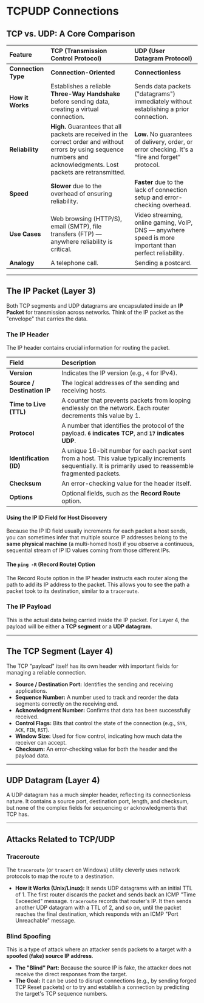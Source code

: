 # TCPUDP Connections

## TCP vs. UDP: A Core Comparison

| Feature | TCP (Transmission Control Protocol) | UDP (User Datagram Protocol) |
| :--- | :--- | :--- |
| **Connection Type** | **Connection-Oriented** | **Connectionless** |
| **How it Works** | Establishes a reliable **Three-Way Handshake** before sending data, creating a virtual connection. | Sends data packets ("datagrams") immediately without establishing a prior connection. |
| **Reliability** | **High.** Guarantees that all packets are received in the correct order and without errors by using sequence numbers and acknowledgments. Lost packets are retransmitted. | **Low.** No guarantees of delivery, order, or error checking. It's a "fire and forget" protocol. |
| **Speed** | **Slower** due to the overhead of ensuring reliability. | **Faster** due to the lack of connection setup and error-checking overhead. |
| **Use Cases** | Web browsing (HTTP/S), email (SMTP), file transfers (FTP) — anywhere reliability is critical. | Video streaming, online gaming, VoIP, DNS — anywhere speed is more important than perfect reliability. |
| **Analogy** | A telephone call. | Sending a postcard. |

---

## The IP Packet (Layer 3)

Both TCP segments and UDP datagrams are encapsulated inside an **IP Packet** for transmission across networks. Think of the IP packet as the "envelope" that carries the data.

### The IP Header
The IP header contains crucial information for routing the packet.

| Field | Description |
| :--- | :--- |
| **Version** | Indicates the IP version (e.g., `4` for IPv4). |
| **Source / Destination IP** | The logical addresses of the sending and receiving hosts. |
| **Time to Live (TTL)** | A counter that prevents packets from looping endlessly on the network. Each router decrements this value by 1. |
| **Protocol** | A number that identifies the protocol of the payload. **`6` indicates TCP**, and **`17` indicates UDP**. |
| **Identification (ID)** | A unique 16-bit number for each packet sent from a host. This value typically increments sequentially. It is primarily used to reassemble fragmented packets. |
| **Checksum** | An error-checking value for the header itself. |
| **Options** | Optional fields, such as the **Record Route** option. |

#### Using the IP ID Field for Host Discovery
Because the IP ID field usually increments for each packet a host sends, you can sometimes infer that multiple source IP addresses belong to the **same physical machine** (a multi-homed host) if you observe a continuous, sequential stream of IP ID values coming from those different IPs.

#### The `ping -R` (Record Route) Option
The Record Route option in the IP header instructs each router along the path to add its IP address to the packet. This allows you to see the path a packet took to its destination, similar to a `traceroute`.

### The IP Payload
This is the actual data being carried inside the IP packet. For Layer 4, the payload will be either a **TCP segment** or a **UDP datagram**.

---

## The TCP Segment (Layer 4)

The TCP "payload" itself has its own header with important fields for managing a reliable connection.
*   **Source / Destination Port:** Identifies the sending and receiving applications.
*   **Sequence Number:** A number used to track and reorder the data segments correctly on the receiving end.
*   **Acknowledgment Number:** Confirms that data has been successfully received.
*   **Control Flags:** Bits that control the state of the connection (e.g., `SYN`, `ACK`, `FIN`, `RST`).
*   **Window Size:** Used for flow control, indicating how much data the receiver can accept.
*   **Checksum:** An error-checking value for both the header and the payload data.

---

## UDP Datagram (Layer 4)

A UDP datagram has a much simpler header, reflecting its connectionless nature. It contains a source port, destination port, length, and checksum, but none of the complex fields for sequencing or acknowledgments that TCP has.

---

## Attacks Related to TCP/UDP

### Traceroute
The `traceroute` (or `tracert` on Windows) utility cleverly uses network protocols to map the route to a destination.
*   **How it Works (Unix/Linux):** It sends UDP datagrams with an initial TTL of 1. The first router discards the packet and sends back an ICMP "Time Exceeded" message. `traceroute` records that router's IP. It then sends another UDP datagram with a TTL of 2, and so on, until the packet reaches the final destination, which responds with an ICMP "Port Unreachable" message.

### Blind Spoofing
This is a type of attack where an attacker sends packets to a target with a **spoofed (fake) source IP address**.
*   **The "Blind" Part:** Because the source IP is fake, the attacker does not receive the direct responses from the target.
*   **The Goal:** It can be used to disrupt connections (e.g., by sending forged TCP Reset packets) or to try and establish a connection by predicting the target's TCP sequence numbers.
